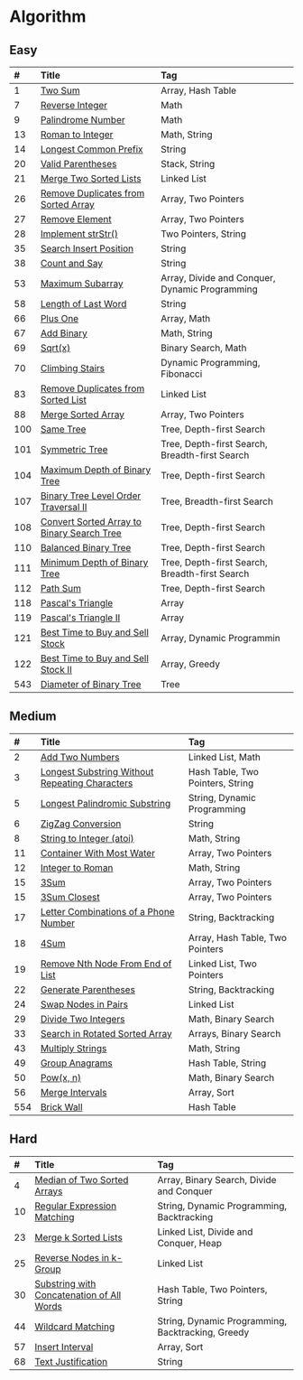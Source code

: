 # Algorithm

## Easy

| #    | Title                                    | Tag                                      |
| :--- | :--------------------------------------- | :--------------------------------------- |
| 1    | [Two Sum][001]                           | Array, Hash Table                        |
| 7    | [Reverse Integer][007]                   | Math                                     |
| 9    | [Palindrome Number][009]                 | Math                                     |
| 13   | [Roman to Integer][013]                  | Math, String                             |
| 14   | [Longest Common Prefix][014]             | String                                   |
| 20   | [Valid Parentheses][020]                 | Stack, String                            |
| 21   | [Merge Two Sorted Lists][021]            | Linked List                              |
| 26   | [Remove Duplicates from Sorted Array][026] | Array, Two Pointers                      |
| 27   | [Remove Element][027]                    | Array, Two Pointers                      |
| 28   | [Implement strStr()][028]                | Two Pointers, String                     |
| 35   | [Search Insert Position][035]            | String                                   |
| 38   | [Count and Say][038]                     | String                                   |
| 53   | [Maximum Subarray][053]                  | Array, Divide and Conquer, Dynamic Programming |
| 58   | [Length of Last Word][058]               | String                                   |
| 66   | [Plus One][066]                          | Array, Math                              |
| 67   | [Add Binary][067]                        | Math, String                             |
| 69   | [Sqrt(x)][069]                           | Binary Search, Math                      |
| 70   | [Climbing Stairs][070]                   | Dynamic Programming, Fibonacci           |
| 83   | [Remove Duplicates from Sorted List][083] | Linked List                              |
| 88   | [Merge Sorted Array][088]                | Array, Two Pointers                      |
| 100  | [Same Tree][100]                         | Tree, Depth-first Search                 |
| 101  | [Symmetric Tree][101]                    | Tree, Depth-first Search, Breadth-first Search |
| 104  | [Maximum Depth of Binary Tree][104]      | Tree, Depth-first Search                 |
| 107  | [Binary Tree Level Order Traversal II][107] | Tree, Breadth-first Search               |
| 108  | [Convert Sorted Array to Binary Search Tree][108] | Tree, Depth-first Search                 |
| 110  | [Balanced Binary Tree][110]              | Tree, Depth-first Search                 |
| 111  | [Minimum Depth of Binary Tree][111]      | Tree, Depth-first Search, Breadth-first Search |
| 112  | [Path Sum][112]                          | Tree, Depth-first Search                 |
| 118  | [Pascal's Triangle][118]                 | Array                                    |
| 119  | [Pascal's Triangle II][119]              | Array                                    |
| 121  | [Best Time to Buy and Sell Stock][121]   | Array, Dynamic Programmin                |
| 122  | [Best Time to Buy and Sell Stock II][122] | Array, Greedy                            |
| 543  | [Diameter of Binary Tree][543]           | Tree                                     |


## Medium

| #    | Title                                    | Tag                              |
| :--- | :--------------------------------------- | :------------------------------- |
| 2    | [Add Two Numbers][002]                   | Linked List, Math                |
| 3    | [Longest Substring Without Repeating Characters][003] | Hash Table, Two Pointers, String |
| 5    | [Longest Palindromic Substring][005]     | String, Dynamic Programming      |
| 6    | [ZigZag Conversion][006]                 | String                           |
| 8    | [String to Integer (atoi)][008]          | Math, String                     |
| 11   | [Container With Most Water][011]         | Array, Two Pointers              |
| 12   | [Integer to Roman][012]                  | Math, String                     |
| 15   | [3Sum][015]                              | Array, Two Pointers              |
| 15   | [3Sum Closest][016]                      | Array, Two Pointers              |
| 17   | [Letter Combinations of a Phone Number][017] | String, Backtracking             |
| 18   | [4Sum][018]                              | Array, Hash Table, Two Pointers  |
| 19   | [Remove Nth Node From End of List][019]  | Linked List, Two Pointers        |
| 22   | [Generate Parentheses][022]              | String, Backtracking             |
| 24   | [Swap Nodes in Pairs][024]               | Linked List                      |
| 29   | [Divide Two Integers][029]               | Math, Binary Search              |
| 33   | [Search in Rotated Sorted Array][033]    | Arrays, Binary Search            |
| 43   | [Multiply Strings][043]                  | Math, String                     |
| 49   | [Group Anagrams][049]                    | Hash Table, String               |
| 50   | [Pow(x, n)][050]                         | Math, Binary Search              |
| 56   | [Merge Intervals][056]                   | Array, Sort                      |
| 554  | [Brick Wall][554]                        | Hash Table                       |


## Hard

| #    | Title                                    | Tag                                      |
| :--- | :--------------------------------------- | :--------------------------------------- |
| 4    | [Median of Two Sorted Arrays][004]       | Array, Binary Search, Divide and Conquer |
| 10   | [Regular Expression Matching][010]       | String, Dynamic Programming, Backtracking |
| 23   | [Merge k Sorted Lists][023]              | Linked List, Divide and Conquer, Heap    |
| 25   | [Reverse Nodes in k-Group][025]          | Linked List                              |
| 30   | [Substring with Concatenation of All Words][030] | Hash Table, Two Pointers, String         |
| 44   | [Wildcard Matching][044]                 | String, Dynamic Programming, Backtracking, Greedy |
| 57   | [Insert Interval][057]                   | Array, Sort                              |
| 68   | [Text Justification][068]                | String                                   |


[001]: ./leetcode/0001twoSum.md
[007]: ./leetcode/0007reverse.md
[009]: ./leetcode/0009isPalindrome.md
[013]: ./leetcode/0013romanToInt.md
[014]: ./leetcode/0014longestCommonPrefix.md
[020]: ./leetcode/0020isValid.md
[021]: ./leetcode/0021mergeTwoLists.md
[026]: ./leetcode/0026removeDuplicates.md
[027]: ./leetcode/0027removeElement.md
[028]: ./leetcode/0028strStr.md
[035]: ./leetcode/0035searchInsert.md
[038]: ./leetcode/0038countAndSay.md
[053]: ./leetcode/0053maxSubArray.md
[058]: ./leetcode/0058lengthOfLastWord.md
[066]: ./leetcode/0066plusOne.md
[067]: ./leetcode/0067addBinary.md
[069]: ./leetcode/0069mySqrt.md
[070]: ./leetcode/0070climbStairs.md
[083]: ./leetcode/0083deleteDuplicates.md
[088]: ./leetcode/0088merge.md
[100]: ./leetcode/
[101]: ./leetcode/
[104]: ./leetcode/
[107]: ./leetcode/
[108]: ./leetcode/
[110]: ./leetcode/
[111]: ./leetcode/
[112]: ./leetcode/
[118]: ./leetcode/
[119]: ./leetcode/
[121]: ./leetcode/
[122]: ./leetcode/
[543]: ./leetcode/

[002]: ./leetcode/
[003]: ./leetcode/
[005]: ./leetcode/
[006]: ./leetcode/
[008]: ./leetcode/
[011]: ./leetcode/
[012]: ./leetcode/
[015]: ./leetcode/
[016]: ./leetcode/
[017]: ./leetcode/
[018]: ./leetcode/
[019]: ./leetcode/
[022]: ./leetcode/
[024]: ./leetcode/
[029]: ./leetcode/
[033]: ./leetcode/
[043]: ./leetcode/
[049]: ./leetcode/
[050]: ./leetcode/
[056]: ./leetcode/
[554]: ./leetcode/

[004]: ./leetcode/
[010]: ./leetcode/
[023]: ./leetcode/
[025]: ./leetcode/
[030]: ./leetcode/
[044]: ./leetcode/
[057]: ./leetcode/
[068]: ./leetcode/
